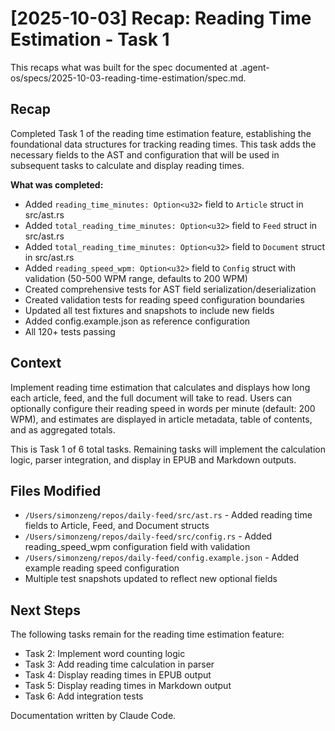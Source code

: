 # [2025-10-03] Recap: Reading Time Estimation - Task 1

This recaps what was built for the spec documented at .agent-os/specs/2025-10-03-reading-time-estimation/spec.md.

## Recap

Completed Task 1 of the reading time estimation feature, establishing the foundational data structures for tracking reading times. This task adds the necessary fields to the AST and configuration that will be used in subsequent tasks to calculate and display reading times.

**What was completed:**
- Added `reading_time_minutes: Option<u32>` field to `Article` struct in src/ast.rs
- Added `total_reading_time_minutes: Option<u32>` field to `Feed` struct in src/ast.rs
- Added `total_reading_time_minutes: Option<u32>` field to `Document` struct in src/ast.rs
- Added `reading_speed_wpm: Option<u32>` field to `Config` struct with validation (50-500 WPM range, defaults to 200 WPM)
- Created comprehensive tests for AST field serialization/deserialization
- Created validation tests for reading speed configuration boundaries
- Updated all test fixtures and snapshots to include new fields
- Added config.example.json as reference configuration
- All 120+ tests passing

## Context

Implement reading time estimation that calculates and displays how long each article, feed, and the full document will take to read. Users can optionally configure their reading speed in words per minute (default: 200 WPM), and estimates are displayed in article metadata, table of contents, and as aggregated totals.

This is Task 1 of 6 total tasks. Remaining tasks will implement the calculation logic, parser integration, and display in EPUB and Markdown outputs.

## Files Modified

- `/Users/simonzeng/repos/daily-feed/src/ast.rs` - Added reading time fields to Article, Feed, and Document structs
- `/Users/simonzeng/repos/daily-feed/src/config.rs` - Added reading_speed_wpm configuration field with validation
- `/Users/simonzeng/repos/daily-feed/config.example.json` - Added example reading speed configuration
- Multiple test snapshots updated to reflect new optional fields

## Next Steps

The following tasks remain for the reading time estimation feature:
- Task 2: Implement word counting logic
- Task 3: Add reading time calculation in parser
- Task 4: Display reading times in EPUB output
- Task 5: Display reading times in Markdown output
- Task 6: Add integration tests

Documentation written by Claude Code.
